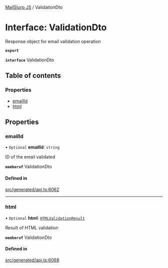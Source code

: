 [MailSlurp JS](../README.md) / ValidationDto

# Interface: ValidationDto

Response object for email validation operation

**`export`**

**`interface`** ValidationDto

## Table of contents

### Properties

- [emailId](ValidationDto.md#emailid)
- [html](ValidationDto.md#html)

## Properties

### emailId

• `Optional` **emailId**: `string`

ID of the email validated

**`memberof`** ValidationDto

#### Defined in

[src/generated/api.ts:6062](https://github.com/mailslurp/mailslurp-client/blob/20b4039/src/generated/api.ts#L6062)

___

### html

• `Optional` **html**: [`HTMLValidationResult`](HTMLValidationResult.md)

Result of HTML validation

**`memberof`** ValidationDto

#### Defined in

[src/generated/api.ts:6068](https://github.com/mailslurp/mailslurp-client/blob/20b4039/src/generated/api.ts#L6068)
